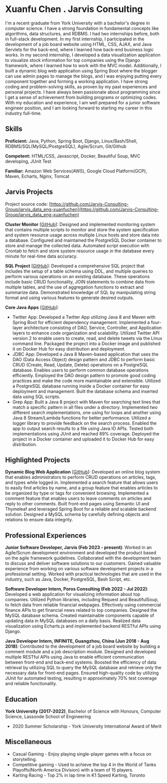# Xuanfu Chen . Jarvis Consulting

I'm a recent graduate from York University with a bachelor's degree in computer science. I have a strong foundation in fundamental concepts like algorithms, data structures, and RDBMS. I had two internships before, both in full-stack development. In my first internship, I participated in the development of a job board website using HTML, CSS, AJAX, and Java Servlets for the back-end, where I learned how back-end business logic works. In my second internship, I developed a data visualization application to visualize stock information for top companies using the Django framework, where I learned how to work with the MVC model. Additionally, I built a dynamic blog web application using Spring Boot where the blogger can use admin pages to manage the blogs, and I was enjoying putting every component together and forming a working application. I have strong coding and problem-solving skills, as proven by my past experiences and personal projects. I have always been passionate about programming since I get a sense of achievement from building programs or optimizing codes. With my education and experience, I am well prepared for a junior software engineer position, and I am looking forward to starting my career in this industry full-time.

## Skills

**Proficient:** Java, Python, Spring Boot, Django, Linux/Bash/Shell, RDBMS/SQL(MySQL/PostgreSQL), Agile/Scrum, Git/Github

**Competent:** HTML/CSS, Javascript, Docker, Beautiful Soup, MVC developing, JUnit Test

**Familiar:** Amazon Web Services(AWS), Google Cloud Platform(GCP), Maven, Echarts, Nginx, Tomcat

## Jarvis Projects

Project source code: [https://github.com/Jarvis-Consulting-Group/jarvis_data_eng-xuanfuchen](https://github.com/Jarvis-Consulting-Group/jarvis_data_eng-xuanfuchen)


**Cluster Monitor** [[GitHub](https://github.com/Jarvis-Consulting-Group/jarvis_data_eng-xuanfuchen/tree/master/linux_sql)]: Designed and implemented monitoring system that contains multiple scripts to monitor and store the system specification and system resource usage across multiple Linux hosts and store data into a database. Configured and maintained the PostgreSQL Docker container to store and manage the collected data. Automated script execution with Crontab to fetch and store system resource usage in the database every minute for real-time data accuracy.

**SQL Project** [[GitHub](https://github.com/Jarvis-Consulting-Group/jarvis_data_eng-xuanfuchen/tree/master/sql)]: Developed a comprehensive SQL project that includes the setup of a table schema using DDL, and multiple queries to perform various operations on an existing database. These operations include basic CRUD functionality, JOIN statements to combine data from multiple tables, and the use of aggregation functions to extract and summarize data. Demonstrated knowledge of SQL by manipulating string format and using various features to generate desired outputs.

**Core Java Apps** [[GitHub](https://github.com/Jarvis-Consulting-Group/jarvis_data_eng-xuanfuchen/tree/master/core_java)]:
      
  - Twitter App: Developed a Twitter App utilizing Java 8 and Maven with Spring Boot for efficient dependency management. Implemented a four-layer architecture consisting of DAO, Service, Controller, and Application layers to enhance code organization and scalability. Utilized Twitter API version 2 to enable users to create, read, and delete tweets via the Linux command line. Packaged the project into a Docker image and published it on Docker Hub for easy distribution and deployment.
  - JDBC App: Developed a Java 8 Maven-based application that uses the DAO (Data Access Object) design pattern and JDBC to perform basic CRUD (Create, Read, Update, Delete) operations on a PostgreSQL database. Enables users to perform common database operations efficiently. Employed the DAO design pattern to promote good coding practices and make the code more maintainable and extensible. Utilized a PostgreSQL database running inside a Docker container for easy deployment and management. Built the database schema and inserted data using SQL scripts.
  - Grep App: Built a Java 8 project with Maven for searching text lines that match a specific pattern in all files under a directory. Implemented two different search implementations, one using for loops and another using Java 8 Stream/Lambda functions for better performance. Utilized a logger library to provide feedback on the search process. Enabled the app to output search results to a file using Java IO APIs. Tested both implementations using JUnit and reached 89% coverage. Deployed the project in a Docker container and uploaded it to Docker Hub for easy distribution.


## Highlighted Projects
**Dynamic Blog Web Application** [[GitHub](https://github.com/xuanfuchen/BlogProject)]: Developed an online blog system that enables administrators to perform CRUD operations on articles, tags, and types while logged in. Implemented a search feature that allows users to easily find articles by name, and a group feature that enables articles to be organized by type or tags for convenient browsing. Implemented a comment feature that enables users to leave comments on articles and reply to other comments. Built front-end pages using Semantic UI and Thymeleaf and leveraged Spring Boot for a reliable and scalable backend solution. Designed a MySQL schema by carefully defining objects and relations to ensure data integrity.


## Professional Experiences

**Junior Software Developer, Jarvis (Feb 2023 - present)**: Worked in an Agile/Scrum development environment and developed the product based on the agile framework guidelines. Collaborated with the development team to discuss and deliver software solutions to our customers. Gained valuable experience from working on various software development projects in a professional setting. Worked with practical technologies that are used in the industry, such as Java, Docker, PostgreSQL, Bash Script, etc.

**Software Developer Intern, Poros Consulting (Feb 2022 - Jul 2022)**: Developed a web application for visualizing information about top companies. Utilized Python libraries, including Request and BeautifulSoup, to fetch data from reliable financial webpages. Effectively using commercial finance APIs to get financial news related to top companies. Designed the MySQL database schema. Created maintainable components capable of updating data in MySQL databases on a daily basis. Realized data visualization using Echarts.js and implemented backend RESTful APIs using Django.

**Java Developer Intern, INFINITE, Guangzhou, China (Jun 2018 - Aug 2018)**: Contributed to the development of a job board website by building a comment module and a job description module. Designed and developed multiple RESTful APIs using Java to enable efficient communication between front-end and back-end systems. Boosted the efficiency of data retrieval by utilizing SQL to query the MySQL database and retrieve only the necessary data for front-end pages. Ensured high-quality code by utilizing JUnit for automated testing, resulting in approximately 70% test coverage and reliable functionality.


## Education
**York University (2017-2022)**, Bachelor of Science with Honours, Computer Science, Lassonde School of Engineering
- 2020 Summer Scholarship - York University International Award of Merit


## Miscellaneous
- Casual Gaming - Enjoy playing single-player games with a focus on storytelling.
- Competitive gaming - Used to achieve the top 4 in the World of Tanks Playoffs(North America Division) with a team of 15 players.
- Karting Racing - Top 2% in lap time in K1 Speed Karting, Toronto